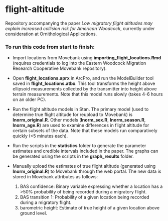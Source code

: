 # flight-altitude
Repository accompanying the paper *Low migratory flight altitudes may explain increased collision risk for American Woodcock*, currently under consideration at Ornithological Applications.

### To run this code from start to finish:

- Import locations from Movebank using **importing_flight_locations.Rmd** (requires credentials to log into the Eastern Woodcock Migration Research Cooperative Movebank repository).

- Open **flight_locations.aprx** in ArcPro, and run the ModelBuilder tool saved in **flight_locations.atbx**. This tool transforms the height above ellipsoid measurements collected by the transmitter into height above terrain measurements. Note that this model runs slowly (takes 4-6 hours on an older PC).

- Run the flight altitude models in Stan. The primary model (used to determine true flight altitude for reupload to Movebank) is **lnorm_original.R**. Other models (**lnorm_sex.R**, **lnorm_season.R**, **lnorm_age.R**) are used to examine differences in flight altitude for certain subsets of the data. Note that these models run comparatively quickly (<5 minutes each).

- Run the scripts in the **statistics** folder to generate the parameter estimates and credible intervals included in the paper. The graphs can be generated using the scripts in the **graph_results** folder.

- Manually upload the estimates of true flight altitude (generated using **lnorm_original.R**) to Movebank through the web portal. The new data is stored in Movebank attributes as follows: 
  1. BAS confidence: Binary variable expressing whether a location has a >50% probability of being recorded during a migratory flight.
  2. BAS transition 1: Probability of a given location being recorded during a migratory flight.
  3. barometric height: Estimate of true height of a given location above ground level.